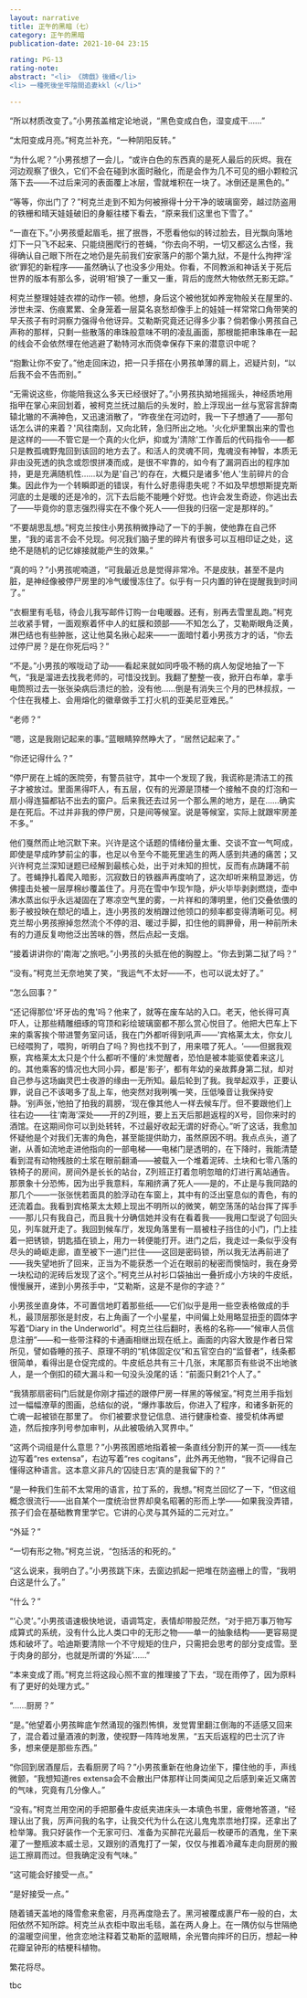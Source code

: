 ```yaml
---
layout: narrative
title: 正午的黑暗（七）
category: 正午的黑暗
publication-date: 2021-10-04 23:15

rating: PG-13
rating-note:
abstract: "<li> 《牌戲》後續</li>
<li> 一種死後坐牢陰間追妻kkl（</li>"

---
```


“所以材质改变了。”小男孩盖棺定论地说，“黑色变成白色，湿变成干……”

“太阳变成月亮。”柯克兰补充，“一种阴阳反转。”

“为什么呢？”小男孩想了一会儿，“或许白色的东西真的是死人最后的灰烬。我在河边观察了很久，它们不会在碰到水面时融化，而是会作为几不可见的细小颗粒沉落下去——不过后来河的表面覆上冰层，雪就堆积在一块了。冰倒还是黑色的。”

“等等，你出门了？”柯克兰走到不知为何被擦得十分干净的玻璃窗旁，越过防盗用的铁栅和晴天娃娃破旧的身躯往楼下看去，“原来我们这里也下雪了。”

“一直在下。”小男孩蹙起眉毛，抿了抿唇，不愿看他似的转过脸去，目光飘向落地灯下一只飞不起来、只能绕圈爬行的苍蝇，“你去向不明，一切又都这么古怪，我得确认自己眼下所在之地仍是先前我们安家落户的那个第九狱，不是什么拘押‘淫欲’罪犯的新程序——虽然确认了也没多少用处。你看，不同教派和神话关于死后世界的版本有那么多，说明‘相’换了一重又一重，背后的庞然大物依然无影无踪。”

柯克兰整理娃娃衣襟的动作一顿。他想，身后这个被他犹如养宠物般关在屋里的、涉世未深、伤痕累累、全身笼着一层莫名哀愁却像手上的娃娃一样常常口角带笑的早夭孩子有时洞察力强得令他讶异。艾勒斯究竟还记得多少事？倘若像小男孩自己声称的那样，只剩一些散落的串珠般意味不明的凌乱画面，那根能把串珠串在一起的线会不会依然埋在他逃避了勒特河水而侥幸保存下来的潜意识中呢？

“抱歉让你不安了。”他走回床边，把一只手搭在小男孩单薄的肩上，迟疑片刻，“以后我不会不告而别。”

“无需说这些，你能陪我这么多天已经很好了。”小男孩执拗地摇摇头，神经质地用指甲在掌心来回划着，被柯克兰抚过脑后的头发时，脸上浮现出一丝与宽容言辞南辕北辙的不满神色，又迅速消散了，“昨夜坐在河边时，我一下子想通了——那句话怎么讲的来着？'风往南刮，又向北转，急归所出之地。'火化炉里飘出来的雪也是这样的——不管它是一个真的火化炉，抑或为'清除'工作善后的代码指令——都只是教孤魂野鬼回到该回的地方去了。和活人的灵魂不同，鬼魂没有神智，本质无非由没死透的执念或怨恨拼凑而成，是很不牢靠的，如今有了漏洞百出的程序加持，更是充满随机性……以为是'自己'的存在，大概只是诸多'他人'生前碎片的合集。因此作为一个转瞬即逝的错误，有什么好患得患失呢？不如及早想想斯提克斯河底的土是暖的还是冷的，沉下去后能不能睡个好觉。也许会发生奇迹，你逃出去了——毕竟你的意志强烈得实在不像个死人——但我的归宿一定是那样的。”

“不要胡思乱想。”柯克兰按住小男孩稍微挣动了一下的手腕，使他靠在自己怀里，“我的诺言不会不兑现。何况我们脑子里的碎片有很多可以互相印证之处，这绝不是随机的记忆嫁接就能产生的效果。”

“真的吗？”小男孩呢喃道，“可我最近总是觉得非常冷。不是皮肤，甚至不是内脏，是神经像被停尸房里的冷气缓慢冻住了。似乎有一只内置的钟在提醒我到时间了。”

“衣橱里有毛毯，待会儿我写邮件订购一台电暖器。还有，别再去雪里乱跑。”柯克兰收紧手臂，一面观察着怀中人的虹膜和颈部——不知怎么了，艾勒斯眼角泛黄，淋巴结也有些肿胀，这让他莫名揪心起来——一面暗忖着小男孩方才的话，“你去过停尸房？是在你死后吗？”

“不是。”小男孩的喉咙动了动——看起来就如同呼吸不畅的病人匆促地抽了一下气，“我是溜进去找我老师的，可惜没找到。我翻了整整一夜，掀开白布单，拿手电筒照过去一张张染病后溃烂的脸，没有他……倒是有消失三个月的巴林叔叔，一个住在我楼上、会用熔化的徽章做手工打火机的亚美尼亚难民。”

“老师？”

“嗯，这是我刚记起来的事。”蓝眼睛猝然睁大了，“居然记起来了。”

“你还记得什么？”

“停尸房在上城的医院旁，有警员驻守，其中一个发现了我，我谎称是清洁工的孩子才被放过。里面黑得吓人，有五层，仅有的光源是顶楼一个接触不良的灯泡和一扇小得连猫都钻不出去的窗户。后来我还去过另一个那么黑的地方，是在……确实是在死后。不过并非我的停尸房，只是间等候室。说是等候室，实际上就跟牢房差不多。”

他们戛然而止地沉默下来。兴许是这个话题的情绪份量太重、交谈不宜一气呵成，即使是早成昨梦前尘的事，也足以令至今不能死里逃生的两人感到共通的痛苦；又兴许柯克兰深知谜题已经解到最核心处，出于对未知的担忧，反而有点踌躇不前了。苍蝇挣扎着爬入暗影，沉寂数日的铁器声再度响了，这次却听来稍显渺远，仿佛撞击处被一层厚棉纱覆盖住了。月亮在雪中乍现乍隐，炉火毕毕剥剥燃烧，壶中沸水蒸出似乎永远凝固在了寒凉空气里的雾，一片祥和的薄明里，他们交叠依偎的影子被投映在颓圮的墙上，连小男孩的发梢蹭过他领口的频率都变得清晰可见。柯克兰帮小男孩擦掉忽然流个不停的泪、暖过手脚，扣住他的肩胛骨，用一种前所未有的力道反复吻他泛出苦味的唇，然后点起一支烟。

“接着讲讲你的'南海'之旅吧。”小男孩的头抵在他的胸膛上。“你去到第二狱了吗？”

“没有。”柯克兰无奈地笑了笑，“我运气不太好——不，也可以说太好了。”

“怎么回事？”

“还记得那位'坏牙齿的鬼'吗？他来了，就等在废车站的入口。老天，他长得可真吓人，让那些精雕细琢的穹顶和彩绘玻璃窗都不那么赏心悦目了。他把大巴车上下来的乘客挨个带进警务室问话，我在门外都听得到吼声——'宾格莱太太，你女儿已经喂狗了，喂狗，听明白了吗？狗也找不到了，用来喂了死人。‘——但据我观察，宾格莱太太只是个什么都听不懂的'未觉醒者，恐怕是被本能驱使着来这儿的。其他乘客的情况也大同小异，都是‘影子’，都有年幼的亲故葬身第二狱，却对自己参与这场幽灵巴士夜游的缘由一无所知。最后轮到了我。我举起双手，正要认罪，说自己不该喝多了乱上车，他突然对我咧嘴一笑，压低嗓音让我保持安静。‘别声张，’他拍了拍我的肩膀，‘现在像其他人一样去候车厅。但不要跟他们上往右边——往‘南海’深处——开的Z列班，要上五天后那趟返程的X号，回你来时的酒馆。在这期间你可以到处转转，不过最好收起无谓的好奇心。”听了这话，我愈加怀疑他是个对我们无害的角色，甚至能提供助力，虽然原因不明。我点点头，道了谢，从善如流地走进他指向的一部电梯——电梯门是透明的，在下降时，我能清楚看到混有动物残肢的土浆在眼前翻涌——被载入一个堆着泥砖、土块和七零八落的铁椅子的房间，房间外是长长的站台，Z列班正打着忽明忽暗的灯进行离站通告。那景象十分恐怖，因为出乎我意料，车厢挤满了死人——是的，不止是与我同路的那几个——一张张恍若面具的脸浮动在车窗上，其中有的泛出窒息似的青色，有的还流着血。我看到宾格莱太太颊上现出不明所以的微笑，朝空荡荡的站台挥了挥手——那儿只有我自己，而且我十分确信她并没有在看着我——我用口型说了句回头见，列车就开走了。我回到候车厅，发现角落里有一扇被柱子挡住的小门，门上挂着一把锈锁，钥匙插在锁上，用力一转便能打开。进门之后，我走过一条似乎没有尽头的崎岖走廊，直至被下一道门拦住——这回是密码锁，所以我无法再前进了——我失望地折了回来，正当为不能获悉一个近在眼前的秘密而懊恼时，我在身旁一块松动的泥砖后发现了这个。”柯克兰从衬衫口袋抽出一叠折成小方块的牛皮纸，慢慢展开，递到小男孩手中，“艾勒斯，这是不是你的字迹？”

小男孩坐直身体，不可置信地盯着那些纸——它们似乎是用一些空表格做成的手札，最顶层那张是封皮，右上角画了一个小星星，中间偏上处用略显扭歪的圆体字写着“Diary in the Underworld"。柯克兰往后翻时，表格的名称——“候审人员信息注册”——和一些带注释的卡通画相继出现在纸上。画面的内容大致是作者日常所见，譬如昏睡的孩子、原理不明的“机体固定仪”和五官空白的“监督者”，线条都很简单，看得出是仓促完成的。牛皮纸总共有三十几张，末尾那页有些说不出地骇人，是一个倒扣的硕大漏斗和一句没头没尾的话：“前面只剩21个人了。”

“我猜那扇密码门后就是你刚才描述的跟停尸房一样黑的等候室。”柯克兰用手指划过一幅幅潦草的图画，总结似的说，“爆炸事故后，你进入了程序，和诸多新死的亡魂一起被锁在那里了。 你们被要求登记信息、进行健康检查、接受机体再塑造，然后按序列号参加审判，从此被吸纳入冥界中。”

“这两个词组是什么意思？”小男孩困惑地指着被一条直线分割开的某一页——线左边写着“res extensa”，右边写着“res cogitans”，此外再无他物，“我不记得自己懂得这种语言。这本意义非凡的‘囚徒日志’真的是我留下的？”

“是一种我们生前不太常用的语言，拉丁系的，我想。”柯克兰回忆了一下，“但这组概念很流行——出自某个一度统治世界却臭名昭著的形而上学——如果我没弄错，孩子们会在基础教育里学它。它讲的心灵与其外延的二元对立。”

“外延？”

“一切有形之物。”柯克兰说，“包括活的和死的。”

“这么说来，我明白了。”小男孩跳下床，去窗边抓起一把堆在防盗栅上的雪，“我明白这是什么了。”

“什么？”

“‘心灵’。”小男孩语速极快地说，语调笃定，表情却带股茫然，“对于把万事万物写成算式的系统，没有什么比人类口中的无形之物——单一的抽象结构——更容易提炼和破坏了。哈迪斯要清除一个不守规矩的住户，只需把会思考的部分变成雪。至于肉身的部分，也就是所谓的‘外延’……”

“本来变成了雨。”柯克兰将这段心照不宣的推理接了下去，“现在雨停了，因为原料有了更好的处理方式。”

“……厨房？”

“是。”他望着小男孩眸底乍然涌现的强烈怖惧，发觉胃里翻江倒海的不适感又回来了，混合着过量酒液的刺激，使视野一阵阵地发黑，“五天后返程的巴士沉了许多，想来便是那些东西。”

“你回到居酒屋后，去看厨房了吗？”小男孩重新在他身边坐下，攥住他的手，声线微颤，“我想知道res extensa会不会散出尸体那样让同类闻见之后感到亲近又痛苦的气味，究竟有几分像人。”

“没有。”柯克兰用空闲的手把那叠牛皮纸夹进床头一本填色书里，疲倦地答道，“经理认出了我，厉声问我的名字，让我交代为什么在这儿鬼鬼祟祟地打探，还拿出了检举簿。我只好装作一个无家可归、准备为买醉花光最后一枚硬币的酒鬼，坐下来灌了一整瓶波本威士忌，又跟别的酒鬼打了一架，仅仅与推着冷藏车走向厨房的搬运工擦肩而过。但我确定没有气味。”

“这可能会好接受一点。”

“是好接受一点。”

随着铺天盖地的降雪愈来愈密，月亮再度隐去了。黑河被覆成裹尸布一般的白，太阳依然不知所踪。柯克兰从衣柜中取出毛毯，盖在两人身上。在一隅仿似与世隔绝的温暖空间里，他贪恋地注释着艾勒斯的蓝眼睛，余光瞥向摔坏的日历，想起一种花瓣呈钟形的桔梗科植物。

繁花将尽。

tbc
